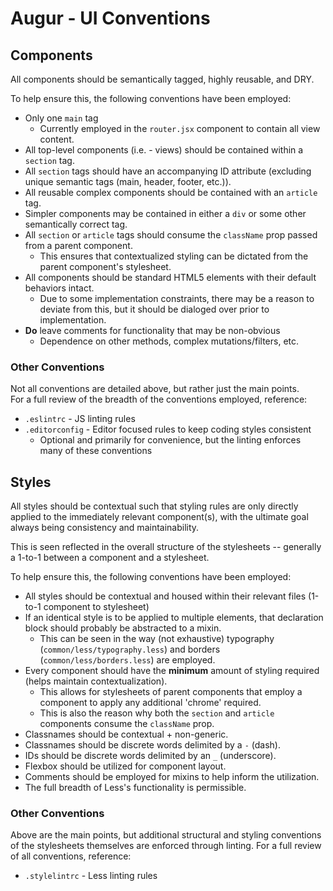 # Augur - UI Conventions

## Components
All components should be semantically tagged, highly reusable, and DRY.

To help ensure this, the following conventions have been employed:
* Only one `main` tag
  * Currently employed in the `router.jsx` component to contain all view content.
* All top-level components (i.e. - views) should be contained within a `section` tag.
* All `section` tags should have an accompanying ID attribute (excluding unique semantic tags (main, header, footer, etc.)).
* All reusable complex components should be contained with an `article` tag.
* Simpler components may be contained in either a `div` or some other semantically correct tag.
* All `section` or `article` tags should consume the `className` prop passed from a parent component.
  * This ensures that contextualized styling can be dictated from the parent component's stylesheet.
* All components should be standard HTML5 elements with their default behaviors intact.
  * Due to some implementation constraints, there may be a reason to deviate from this, but it should be dialoged over prior to implementation.
* **Do** leave comments for functionality that may be non-obvious
  * Dependence on other methods, complex mutations/filters, etc.

### Other Conventions    
Not all conventions are detailed above, but rather just the main points.  
For a full review of the breadth of the conventions employed, reference:

* `.eslintrc` - JS linting rules
* `.editorconfig` - Editor focused rules to keep coding styles consistent
  * Optional and primarily for convenience, but the linting enforces many of these conventions


## Styles
All styles should be contextual such that styling rules are only directly applied to the immediately relevant component(s), with the ultimate goal always being consistency and maintainability.

This is seen reflected in the overall structure of the stylesheets -- generally a 1-to-1 between a component and a stylesheet.

To help ensure this, the following conventions have been employed:
* All styles should be contextual and housed within their relevant files (1-to-1 component to stylesheet)
* If an identical style is to be applied to multiple elements, that declaration block should probably be abstracted to a mixin.
  * This can be seen in the way (not exhaustive) typography (`common/less/typography.less`) and borders (`common/less/borders.less`) are employed.
* Every component should have the **minimum** amount of styling required (helps maintain contextualization).
   * This allows for stylesheets of parent components that employ a component to apply any additional 'chrome' required.
   * This is also the reason why both the `section` and `article` components consume the `className` prop.
* Classnames should be contextual + non-generic.
* Classnames should be discrete words delimited by a `-` (dash).
* IDs should be discrete words delimited by an `_` (underscore).
* Flexbox should be utilized for component layout.
* Comments should be employed for mixins to help inform the utilization.
* The full breadth of Less's functionality is permissible.

### Other Conventions
Above are the main points, but additional structural and styling conventions of the stylesheets themselves are enforced through linting.
For a full review of all conventions, reference:

* `.stylelintrc` - Less linting rules
